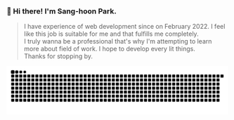 
### 👋  Hi there! I'm Sang-hoon Park.<br/>
> I have experience of web development since on February 2022. I feel like this job is suitable for me and that fulfills me completely.</br>
> I truly wanna be a professional that's why I'm attempting to learn more about field of work. I hope to develop every lit things.</br>
> Thanks for stopping by.

![snake svg](https://github.com/iamhoonpark/iamhoonpark/blob/output/github-contribution-grid-snake.svg)
